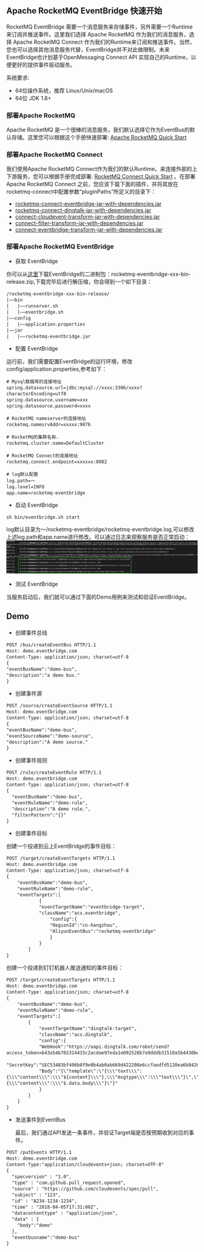## Apache RocketMQ EventBridge 快速开始

RocketMQ EventBridge 需要一个消息服务来存储事件，另外需要一个Runtime来订阅并推送事件。这里我们选择 Apache RocketMQ 作为我们的消息服务，选择 Apache RocketMQ Connect 作为我们的Runtime来订阅和推送事件。当然，您也可以选择其他消息服务代替，EventBridge并不对此做限制。未来EventBridge也计划基于OpenMessaging Connect API 实现自己的Runtime，以便更好的提供事件驱动服务。


系统要求:
* 64位操作系统，推荐 Linux/Unix/macOS
* 64位 JDK 1.8+

### 部署Apache RocketMQ

Apache RocketMQ 是一个很棒的消息服务，我们默认选择它作为EventBus的默认存储。这里您可以根据这个手册快速部署: [Apache RocketMQ Quick Start](https://rocketmq.apache.org/docs/quick-start/)

### 部署Apache RocketMQ Connect

我们使用Apache RocketMQ Connect作为我们的默认Runtime，来连接外部的上下游服务，您可以根据手册完成部署: [RocketMQ Connect Quick Start](https://github.com/apache/rocketmq-connect) 。在部署 Apache RocketMQ Connect 之前，您应该下载下面的插件，并将其放在rocketmq-connect中配置参数“pluginPaths”所定义的目录下：


* [rocketmq-connect-eventbridge-jar-with-dependencies.jar](https://cn-hangzhou-eventbridge.oss-cn-hangzhou.aliyuncs.com/rocketmq-connect-eventbridge-0.0.1-SNAPSHOT-jar-with-dependencies.jar)
* [rocketmq-connect-dingtalk-jar-with-dependencies.jar](https://cn-hangzhou-eventbridge.oss-cn-hangzhou.aliyuncs.com/rocketmq-connect-dingtalk-1.0-SNAPSHOT-jar-with-dependencies.jar)
* [connect-cloudevent-transform-jar-with-dependencies.jar](https://cn-hangzhou-eventbridge.oss-cn-hangzhou.aliyuncs.com/connect-cloudevent-transform-1.0.0-SNAPSHOT-jar-with-dependencies.jar)
* [connect-filter-transform-jar-with-dependencies.jar](https://cn-hangzhou-eventbridge.oss-cn-hangzhou.aliyuncs.com/connect-filter-transform-1.0.0-SNAPSHOT-jar-with-dependencies.jar)
* [connect-eventbridge-transform-jar-with-dependencies.jar](https://cn-hangzhou-eventbridge.oss-cn-hangzhou.aliyuncs.com/connect-eventbridge-transform-1.0.0-SNAPSHOT-jar-with-dependencies.jar)

### 部署Apache RocketMQ EventBridge

* 获取 EventBridge

你可以从[这里](https://www.apache.org/dyn/closer.cgi?path=rocketmq/rocketmq-eventbridge/1.0.0/rocketmq-eventbridge-1.0.0-bin-release.zip)下载EventBridge的二进制包：rocketmq-eventbridge-xxx-bin-release.zip,下载完毕后进行解压缩，你会得到一个如下目录：
```text
/rocketmq-eventbridge-xxx-bin-release/
|——bin
|   |——runserver.sh
|   |——eventbridge.sh
|——config
|   |——application.properties
|——jar
|   |——rocketmq-eventbridge.jar
```
  

* 配置 EventBridge

运行前，我们需要配置EventBridge的运行环境，修改config/application.properties,参考如下：

```properties
# Mysql数据库的连接地址
spring.datasource.url=jdbc:mysql://xxxx:3306/xxxx?characterEncoding=utf8
spring.datasource.username=xxx
spring.datasource.password=xxxx

# RocketMQ nameserver的连接地址
rocketmq.namesrvAddr=xxxxx:9876

# RocketMQ的集群名称.
rocketmq.cluster.name=DefaultCluster

# RocketMQ Connect的连接地址
rocketmq.connect.endpoint=xxxxxx:8082

# log默认配置
log.path=～
log.level=INFO
app.name=rocketmq-eventbridge
```

* 启动 EventBridge
```shell
sh bin/eventbridge.sh start 
```
log默认目录为～/rocketmq-eventbridge/rocketmq-eventbridge.log,可以修改上述log.path和app.name进行修改。可以通过日志来观察服务是否正常启动：
![img.png](images/img.png)

* 测试 EventBridge

当服务启动后，我们就可以通过下面的Demo用例来测试和验证EventBridge。
  
## Demo

####

* 创建事件总线

```text
POST /bus/createEventBus HTTP/1.1
Host: demo.eventbridge.com
Content-Type: application/json; charset=utf-8
{
"eventBusName":"demo-bus",
"description":"a demo bus."
}
```

* 创建事件源
```text
POST /source/createEventSource HTTP/1.1
Host: demo.eventbridge.com
Content-Type: application/json; charset=utf-8
{
"eventBusName":"demo-bus",
"eventSourceName":"demo-source",
"description":"A demo source."
}
```

* 创建事件规则

```text
POST /rule/createEventRule HTTP/1.1
Host: demo.eventbridge.com
Content-Type: application/json; charset=utf-8
{
  "eventBusName":"demo-bus",
  "eventRuleName":"demo-rule",
  "description":"A demo rule.",
  "filterPattern":"{}"
}
```

* 创建事件目标

创建一个投递到云上EventBridge的事件目标：

```text
POST /target/createEventTargets HTTP/1.1
Host: demo.eventbridge.com
Content-Type: application/json; charset=utf-8
{
    "eventBusName":"demo-bus",
    "eventRuleName":"demo-rule",
    "eventTargets":[
            {
            "eventTargetName":"eventbridge-target",
            "className":"acs.eventbridge",
                "config":{
                "RegionId":"cn-hangzhou",
                "AliyunEventBus":"rocketmq-eventbridge"
                }
            }
        ]
}
```

创建一个投递到钉钉机器人推送通知的事件目标：

```text
POST /target/createEventTargets HTTP/1.1
Host: demo.eventbridge.com
Content-Type: application/json; charset=utf-8
{
    "eventBusName":"demo-bus",
    "eventRuleName":"demo-rule",
    "eventTargets":[
        {
            "eventTargetName":"dingtalk-target",
            "className":"acs.dingtalk",
            "config":{
            "WebHook":"https://oapi.dingtalk.com/robot/send?access_token=b43a54b702314415c2acdae97eda1e092528b7a9dddb31510a5b4430be2ef867",
            "SecretKey":"SEC53483bf496b8f9e0b4ab0ab669d422208e6ccfaedfd5120ea6b8426b9ecd47aa",
            "Body":"{\"template\":\"{\\\"text\\\":{\\\"content\\\":\\\"${content}\\\"},\\\"msgtype\\\":\\\"text\\\"}\",\"form\":\"TEMPLATE\",\"value\":\"{\\\"content\\\":\\\"$.data.body\\\"}\"}"
            }
        }
    ]
}
```

* 发送事件到EventBus
  
  最后，我们通过API发送一条事件，并验证Target端是否按预期收到对应的事件。
```text
POST /putEvents HTTP/1.1
Host: demo.eventbridge.com
Content-Type:"application/cloudevents+json; charset=UTF-8"
{
  "specversion" : "1.0",
  "type" : "com.github.pull_request.opened",
  "source" : "https://github.com/cloudevents/spec/pull",
  "subject" : "123",
  "id" : "A234-1234-1234",
  "time" : "2018-04-05T17:31:00Z",
  "datacontenttype" : "application/json",
  "data" : {
    "body":"demo"
  },
  "eventbusname":"demo-bus"
}
```
